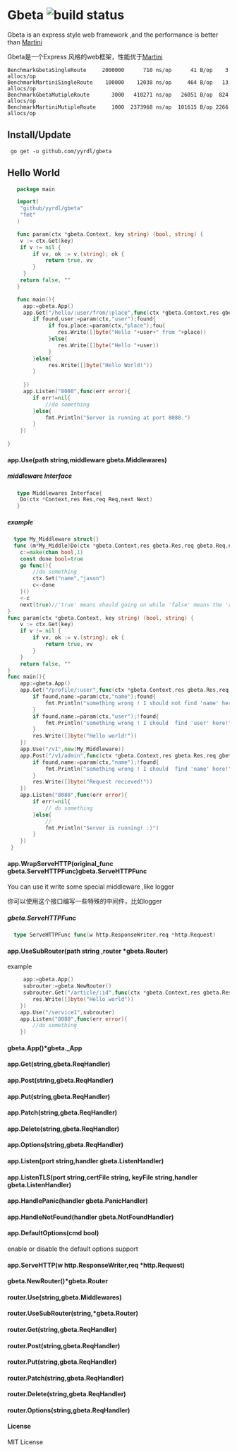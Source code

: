 # Gbeta ![build status](https://travis-ci.org/yyrdl/Gbeta.svg?branch=master)
Gbeta is an express style web framework ,and the performance is better than [Martini](https://github.com/go-martini/martini)

Gbeta是一个Express 风格的web框架，性能优于[Martini](https://github.com/go-martini/martini)

```
BenchmarkGbetaSingleRoute     2000000      710 ns/op      41 B/op    3 allocs/op
BenchmarkMartiniSingleRoute    100000    12038 ns/op     464 B/op   13 allocs/op
BenchmarkGbetaMutipleRoute       3000   410271 ns/op   26051 B/op  824 allocs/op
BenchmarkMartiniMutipleRoute     1000  2373968 ns/op  101615 B/op 2266 allocs/op
```
## Install/Update
```shell
 go get -u github.com/yyrdl/gbeta
```
## Hello World
```go
   package main

   import(
	"github/yyrdl/gbeta"
	"fmt"
   )

   func param(ctx *gbeta.Context, key string) (bool, string) {
	v := ctx.Get(key)
	if v != nil {
		if vv, ok := v.(string); ok {
			return true, vv
		}
	 }
	return false, ""
   }

   func main(){
	 app:=gbeta.App()
	 app.Get("/hello/:user/from/:place",func(ctx *gbeta.Context,res gbeta.Res,req gbeta.Req){
		if found,user:=param(ctx,"user");found{
			 if fou,place:=param(ctx,"place");fou{
				res.Write([]byte("Hello "+user+" from "+place))
			 }else{
				res.Write([]byte("Hello "+user))
			 }
		}else{
			 res.Write([]byte("Hello World!"))
		}
	    	
	 })
	 app.Listen("8080",func(err error){
		if err!=nil{
			//do something
		}else{
			fmt.Println("Server is running at port 8080.")
		}
	})
	
}
```
 
#### app.Use(path string,middleware gbeta.Middlewares)
##### middleware Interface
```go
   type Middlewares Interface{
	Do(ctx *Context,res Res,req Req,next Next)
   }
```
##### example
```go
  type My_Middleware struct{}
  func (m*My_Middle)Do(ctx *gbeta.Context,res gbeta.Res,req gbeta.Req,next gbeta.Next){
	c:=make(chan bool,1)
	const done bool=true
	go func(){
		//do something
		ctx.Set("name","jason")
		c<-done
	}()
	<-c
	next(true)//'true' means should going on while 'false' means the 'response' has been    //  sent by the middleware ,
}
func param(ctx *gbeta.Context, key string) (bool, string) {
	v := ctx.Get(key)
	if v != nil {
		if vv, ok := v.(string); ok {
			return true, vv
		}
	}
	return false, ""
}
func main(){
	app:=gbeta.App()
	app.Get("/profile/:user",func(ctx *gbeta.Context,res gbeta.Res,req gbeta.Req){
		if found,name:=param(ctx,"name");found{
			fmt.Println("something wrong ! I should not find 'name' here!")
		}
		if found,name:=param(ctx,"user");!found{
			fmt.Println("something wrong ! I should  find 'user' here!")
		}
		res.Write([]byte("Hello world!"))
	})
	app.Use("/v1",new(My_Middleware))
	app.Post("/v1/admin",func(ctx *gbeta.Context,res gbeta.Res,req gbeta.Req){
		if found,name:=param(ctx,"name");!found{
			fmt.Println("something wrong ! I should  find 'name' here!")
		}
		res.Write([]byte("Request recieved!"))
	})
	app.Listen("8080",func(err error){
		if err!=nil{
			// do something
		}else{
			//
			fmt.Println("Server is running! :)")
		}
	})
 }

```
#### app.WrapServeHTTP(original_func gbeta.ServeHTTPFunc)gbeta.ServeHTTPFunc

You can use it write some special middleware ,like logger

你可以使用这个接口编写一些特殊的中间件，比如logger
##### gbeta.ServeHTTPFunc
```go
  type ServeHTTPFunc func(w http.ResponseWriter,req *http.Request)
```

#### app.UseSubRouter(path string ,router *gbeta.Router)
example
```go
     app:=gbeta.App()
	 subrouter:=gbeta.NewRouter()
	 subrouter.Get("/article/:id",func(ctx *gbeta.Context,res gbeta.Res,req gbeta.Req){
		res.Write([]byte("Hello world"))
	})
	app.Use("/service1",subrouter)
	app.Listen("8080",func(err error){
		//do something
	})
```
####  gbeta.App()*gbeta._App
####  app.Get(string,gbeta.ReqHandler)
####  app.Post(string,gbeta.ReqHandler)
####  app.Put(string,gbeta.ReqHandler)
####  app.Patch(string,gbeta.ReqHandler)
####  app.Delete(string,gbeta.ReqHandler)
####  app.Options(string,gbeta.ReqHandler)
####  app.Listen(port string,handler gbeta.ListenHandler)
####  app.ListenTLS(port string,certFile string, keyFile string,handler gbeta.ListenHandler)
####  app.HandlePanic(handler gbeta.PanicHandler)
####  app.HandleNotFound(handler gbeta.NotFoundHandler)
####  app.DefaultOptions(cmd bool)
enable or disable the default options support
####  app.ServeHTTP(w http.ResponseWriter,req *http.Request)

####  gbeta.NewRouter()*gbeta.Router
####  router.Use(string,gbeta.Middlewares)
####  router.UseSubRouter(string,*gbeta.Router)
####  router.Get(string,gbeta.ReqHandler)
####  router.Post(string,gbeta.ReqHandler)
####  router.Put(string,gbeta.ReqHandler)
####  router.Patch(string,gbeta.ReqHandler)
####  router.Delete(string,gbeta.ReqHandler)
####  router.Options(string,gbeta.ReqHandler)

#### License
MIT License